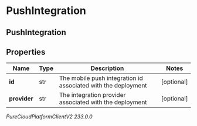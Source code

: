 # PushIntegration

## PushIntegration

## Properties

|Name | Type | Description | Notes|
|------------ | ------------- | ------------- | -------------|
| **id** | str | The mobile push integration id associated with the deployment | [optional] |
| **provider** | str | The integration provider associated with the deployment | [optional] |



_PureCloudPlatformClientV2 233.0.0_
